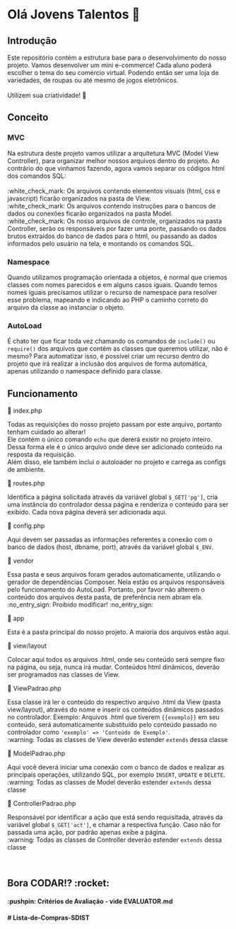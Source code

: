 # Olá Jovens Talentos 👋
<h2>Introdução</h2>

Este repositório contém a estrutura base para o desenvolvimento do nosso projeto. Vamos desenvolver um mini e-commerce! 
Cada aluno poderá escolher o tema do seu comércio virtual. Podendo então ser uma loja de variedades, de roupas ou até mesmo de jogos eletrônicos. 
<br>
<br>
Utilizem sua criatividade! :exploding_head:

<h2>Conceito</h2>

<h3>MVC</h3>
Na estrutura deste projeto vamos utilizar a arquitetura MVC (Model View Controller), para organizar melhor nossos arquivos dentro do projeto. Ao contrário do que vinhamos fazendo, agora vamos separar os códigos html dos comandos SQL:
<br>
<br>
:white_check_mark: Os arquivos contendo elementos visuais (html, css e javascript) ficarão organizados na pasta de View. 
<br>
:white_check_mark: Os arquivos contendo instruções para o bancos de dados ou conexões ficarão organizados na pasta Model. 
<br>
:white_check_mark: Os nosso arquivos de controle, organizados na pasta Controller, serão os responsáveis por fazer uma ponte, passando os dados brutos extraídos do banco de dados para o html, 
ou passando as dados informados pelo usuário na tela, e montando os comandos SQL.

<h3>Namespace</h3>

Quando utilizamos programação orientada a objetos, é normal que criemos classes com nomes parecidos e em alguns casos iguais. Quando temos nomes iguais precisamos utilizar o recurso de namespace para resolver esse problema, mapeando e indicando ao PHP o caminho correto do arquivo da classe ao instanciar o objeto.

<h3>AutoLoad</h3>

É chato ter que ficar toda vez chamando os comandos de <code>include()</code> ou <code>require()</code> dos arquivos que contém as classes que queremos utilizar, não é mesmo? Para automatizar isso, é possível criar um recurso dentro do projeto que irá realizar a inclusão dos arquivos de forma automática, apenas utilizando o namespace definido para classe.

<h2>Funcionamento</h2>

:page_facing_up: index.php
<br>
<p>
  Todas as requisições do nosso projeto passam por este arquivo, portanto tenham cuidado ao alterar!
  <br>
  Ele contém o único comando <code>echo</code> que dererá existir no projeto inteiro. 
  <br>
  Dessa forma ele é o único arquivo onde deve ser adicionado conteúdo na resposta da requisição. 
  <br>
  Além disso, ele também inclui o autoloader no projeto e carrega as configs de ambiente.
</p>

:page_facing_up: routes.php
<br>
<p>
  Identifica a página solicitada através da variável global <code>$_GET['pg']</code>, cria uma instância do controlador dessa página e renderiza o conteúdo para ser exibido. Cada nova página deverá ser adicionada aqui.
</p>

:page_facing_up: config.php
<br>
<p>
  Aqui devem ser passadas as informações referentes a conexão com o banco de dados (host, dbname, port), através da variável global <code>$_ENV</code>.
</p>

:file_folder: vendor
<br>
<p>
  Essa pasta e seus arquivos foram gerados automaticamente, utilizando o gerador de dependências Composer. Nela estão os arquivos responsáveis pelo funcionamento do AutoLoad. Portanto, por favor não alterem o conteúdo dos arquivos desta pasta, de preferência nem abram ela.
  :no_entry_sign: Proibido modificar! :no_entry_sign:
</p>

:file_folder: app
<br>
<p>
  Esta é a pasta principal do nosso projeto. A maioria dos arquivos estão aqui.
</p>

:file_folder: view/layout
<br>
<p>
  Colocar aqui todos os arquivos .html, onde seu conteúdo será sempre fixo na página, ou seja, nunca irá mudar. Conteúdos html dinâmicos, deverão ser programados nas classes de View.
</p>

:page_facing_up: ViewPadrao.php
<br>
<p>
   Essa classe irá ler o conteúdo do respectivo arquivo .html da View (pasta view/layout), através do nome e inserir os conteúdos dinâmicos passados no controlador. Exemplo: Arquivos .html que tiverem <code>{{exemplo}}</code> em seu conteúdo, será automaticamente substituído pelo conteúdo passado no controlador como <code>'exemplo' => 'Conteúdo de Exemplo'</code>.
  <br>
  :warning: Todas as classes de View deverão estender <code>extends</code> dessa classe
</p>

:page_facing_up: ModelPadrao.php
<br>
<p>
  Aqui você deverá iniciar uma conexão com o banco de dados e realizar as principais operações, utilizando SQL, por exemplo <code>INSERT</code>, <code>UPDATE</code> e <code>DELETE</code>.
  <br>
  :warning: Todas as classes de Model deverão estender <code>extends</code> dessa classe
</p>

:page_facing_up: ControllerPadrao.php
<br>
<p>
  Responsável por identificar a ação que está sendo requisitada, através da variável global <code>$_GET['act']</code>, e chamar a respectiva função. Caso não for passada uma ação, por padrão apenas exibe a página.
  <br>
  :warning: Todas as classes de Controller deverão estender <code>extends</code> dessa classe
</p>

<br>
<h2> Bora CODAR!? :rocket: </h2>

<h4>:pushpin: Critérios de Avaliação - vide EVALUATOR.md<h4>
#   L i s t a - d e - C o m p r a s - S D I S T  
 